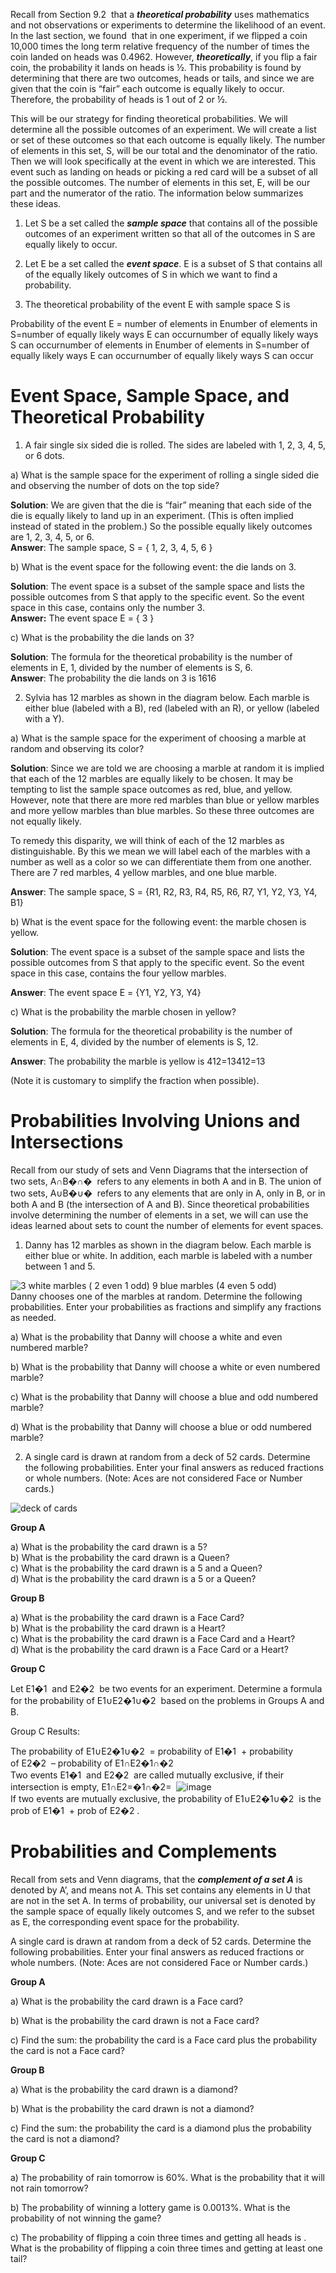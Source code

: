Recall from Section 9.2  that a _**theoretical probability**_ uses mathematics and not observations or experiments to determine the likelihood of an event. In the last section, we found  that in one experiment, if we flipped a coin 10,000 times the long term relative frequency of the number of times the coin landed on heads was 0.4962. However, _**theoretically**_, if you flip a fair coin, the probability it lands on heads is ½. This probability is found by determining that there are two outcomes, heads or tails, and since we are given that the coin is “fair” each outcome is equally likely to occur. Therefore, the probability of heads is 1 out of 2 or ½.

This will be our strategy for finding theoretical probabilities. We will determine all the possible outcomes of an experiment. We will create a list or set of these outcomes so that each outcome is equally likely. The number of elements in this set, S, will be our total and the denominator of the ratio. Then we will look specifically at the event in which we are interested. This event such as landing on heads or picking a red card will be a subset of all the possible outcomes. The number of elements in this set, E, will be our part and the numerator of the ratio. The information below summarizes these ideas.

1) Let S be a set called the _**sample space**_ that contains all of the possible outcomes of an experiment written so that all of the outcomes in S are equally likely to occur.

2) Let E be a set called the _**event space**_. E is a subset of S that contains all of the equally likely outcomes of S in which we want to find a probability.

3) The theoretical probability of the event E with sample space S is

Probability of the event E = number of elements in Enumber of elements in S=number of equally likely ways E can occurnumber of equally likely ways S can occurnumber of elements in Enumber of elements in S=number of equally likely ways E can occurnumber of equally likely ways S can occur

# Event Space, Sample Space, and Theoretical Probability
1) A fair single six sided die is rolled. The sides are labeled with 1, 2, 3, 4, 5, or 6 dots.

  
a) What is the sample space for the experiment of rolling a single sided die and observing the number of dots on the top side?

**Solution**: We are given that the die is “fair” meaning that each side of the die is equally likely to land up in an experiment. (This is often implied instead of stated in the problem.) So the possible equally likely outcomes are 1, 2, 3, 4, 5, or 6.  
**Answer**: The sample space, S = { 1, 2, 3, 4, 5, 6 }

  
b) What is the event space for the following event: the die lands on 3.

**Solution**: The event space is a subset of the sample space and lists the possible outcomes from S that apply to the specific event. So the event space in this case, contains only the number 3.  
**Answer:** The event space E = { 3 }

  
c) What is the probability the die lands on 3?

**Solution**: The formula for the theoretical probability is the number of elements in E, 1, divided by the number of elements is S, 6.  
**Answer**: The probability the die lands on 3 is 1616 

  
2) Sylvia has 12 marbles as shown in the diagram below. Each marble is either blue (labeled with a B), red (labeled with an R), or yellow (labeled with a Y).

  
a) What is the sample space for the experiment of choosing a marble at random and observing its color?

**Solution**: Since we are told we are choosing a marble at random it is implied that each of the 12 marbles are equally likely to be chosen. It may be tempting to list the sample space outcomes as red, blue, and yellow. However, note that there are more red marbles than blue or yellow marbles and more yellow marbles than blue marbles. So these three outcomes are not equally likely.

To remedy this disparity, we will think of each of the 12 marbles as distinguishable. By this we mean we will label each of the marbles with a number as well as a color so we can differentiate them from one another. There are 7 red marbles, 4 yellow marbles, and one blue marble.

**Answer**: The sample space, S = {R1, R2, R3, R4, R5, R6, R7, Y1, Y2, Y3, Y4, B1}

  
b) What is the event space for the following event: the marble chosen is yellow.

**Solution**: The event space is a subset of the sample space and lists the possible outcomes from S that apply to the specific event. So the event space in this case, contains the four yellow marbles.

**Answer**: The event space E = {Y1, Y2, Y3, Y4}

  
c) What is the probability the marble chosen in yellow?

**Solution**: The formula for the theoretical probability is the number of elements in E, 4, divided by the number of elements is S, 12.

**Answer**: The probability the marble is yellow is 412=13412=13 

(Note it is customary to simplify the fraction when possible).

# Probabilities Involving Unions and Intersections
Recall from our study of sets and Venn Diagrams that the intersection of two sets, A∩B�∩�  refers to any elements in both A and in B. The union of two sets, A∪B�∪�  refers to any elements that are only in A, only in B, or in both A and B (the intersection of A and B). Since theoretical probabilities involve determining the number of elements in a set, we will can use the ideas learned about sets to count the number of elements for event spaces.

  
1) Danny has 12 marbles as shown in the diagram below. Each marble is either blue or white. In addition, each marble is labeled with a number between 1 and 5.

![3 white marbles ( 2 even 1 odd) 9 blue marbles (4 even 5 odd)](https://moer.maricopa.edu/filestore/ufiles/2745/mceclip3-1602647413879.png)  
Danny chooses one of the marbles at random. Determine the following probabilities. Enter your probabilities as fractions and simplify any fractions as needed.

a) What is the probability that Danny will choose a white and even numbered marble?

b) What is the probability that Danny will choose a white or even numbered marble?

c) What is the probability that Danny will choose a blue and odd numbered marble?

d) What is the probability that Danny will choose a blue or odd numbered marble?




2) A single card is drawn at random from a deck of 52 cards. Determine the following probabilities. Enter your final answers as reduced fractions or whole numbers. (Note: Aces are not considered Face or Number cards.)

![deck of cards](https://moer.maricopa.edu/filestore/ufiles/2745/mceclip4-1602647612546.png)

  
**Group A**

a) What is the probability the card drawn is a 5?  
b) What is the probability the card drawn is a Queen?  
c) What is the probability the card drawn is a 5 and a Queen?  
d) What is the probability the card drawn is a 5 or a Queen?

**Group B**

a) What is the probability the card drawn is a Face Card?  
b) What is the probability the card drawn is a Heart?  
c) What is the probability the card drawn is a Face Card and a Heart?  
d) What is the probability the card drawn is a Face Card or a Heart?

**Group C**

Let E1�1  and E2�2  be two events for an experiment. Determine a formula for the probability of E1∪E2�1∪�2  based on the problems in Groups A and B.

Group C Results:

The probability of E1∪E2�1∪�2  = probability of E1�1  + probability of E2�2  – probability of E1∩E2�1∩�2   
Two events E1�1  and E2�2  are called mutually exclusive, if their intersection is empty, E1∩E2=�1∩�2=  ![image](https://moer.maricopa.edu/filestore/ufiles/2745/mceclip5-1602648236551.png)  
If two events are mutually exclusive, the probability of E1∪E2�1∪�2  is the prob of E1�1  + prob of E2�2 .

# Probabilities and Complements
Recall from sets and Venn diagrams, that the _**complement of a set A**_ is denoted by A’, and means not A. This set contains any elements in U that are not in the set A. In terms of probability, our universal set is denoted by the sample space of equally likely outcomes S, and we refer to the subset as E, the corresponding event space for the probability.

A single card is drawn at random from a deck of 52 cards. Determine the following probabilities. Enter your final answers as reduced fractions or whole numbers. (Note: Aces are not considered Face or Number cards.)

**Group A**

a) What is the probability the card drawn is a Face card?

b) What is the probability the card drawn is not a Face card?

c) Find the sum: the probability the card is a Face card plus the probability the card is not a Face card?

**Group B**

a) What is the probability the card drawn is a diamond?

b) What is the probability the card drawn is not a diamond?

c) Find the sum: the probability the card is a diamond plus the probability the card is not a diamond?

  
**Group C**

a) The probability of rain tomorrow is 60%. What is the probability that it will not rain tomorrow?

b) The probability of winning a lottery game is 0.0013%. What is the probability of not winning the game?

c) The probability of flipping a coin three times and getting all heads is . What is the probability of flipping a coin three times and getting at least one tail?